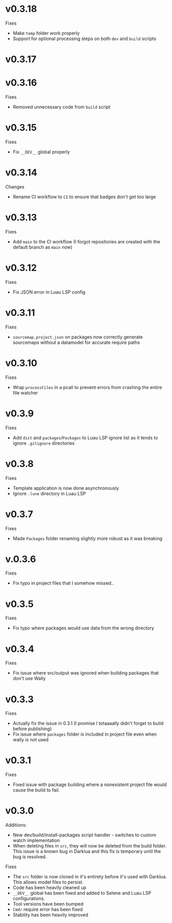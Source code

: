 # v0.3.18
Fixes
- Make `temp` folder work properly
- Support for optional processing steps on both `dev` and `build` scripts

# v0.3.17

# v0.3.16
Fixes
- Removed unnecessary code from `build` script

# v0.3.15
Fixes
- Fix `__DEV__` global properly

# v0.3.14
Changes
- Rename CI workflow to `CI` to ensure that badges don't get too large

# v0.3.13
Fixes
- Add `main` to the CI workflow (I forgot repositories are created with the default branch as `main` now)

# v0.3.12
Fixes
- Fix JSON error in Luau LSP config

# v0.3.11
Fixes
- `sourcemap.project.json` on packages now correctly generate sourcemaps without a datamodel for accurate require paths

# v0.3.10
Fixes
- Wrap `processFiles` in a pcall to prevent errors from crashing the entire file watcher

# v0.3.9
Fixes
- Add `dist` and `packages`/`Packages` to Luau LSP ignore list as it tends to ignore `.gitignore` directories

# v0.3.8
Fixes
- Template application is now done asynchronously
- Ignore `.lune` directory in Luau LSP

# v0.3.7
Fixes
- Made `Packages` folder renaming slightly more robust as it was breaking

# v.0.3.6 
Fixes
- Fix typo in project files that I somehow missed.. 

# v0.3.5
Fixes
- Fix typo where packages would use data from the wrong directory

# v0.3.4
Fixes
- Fix issue where src/output was ignored when building packages that don't use Wally

# v0.3.3
Fixes
- Actually fix the issue in 0.3.1 (I promise I totaaaally didn't forget to build before publishing)
- Fix issue where `packages` folder is included in project file even when wally is not used

# v0.3.1
Fixes
- Fixed issue with package building where a nonexistent project file would cause the build to fail.

# v0.3.0

Additions:

- New dev/build/install-packages script handler - switches to custom watch implementation
- When deleting files in `src`, they will now be deleted from the build folder. This issue is a known bug in Darklua and this fix is temporary until the bug is resolved.

Fixes

- The `src` folder is now cloned in it's entirety before it's used with Darklua. This allows model files to persist.
- Code has been heavily cleaned up
- `__DEV__` global has been fixed and added to Selene and Luau LSP configurations.
- Tool versions have been bumped
- `Cmdr` require error has been fixed
- Stability has been heavily improved
